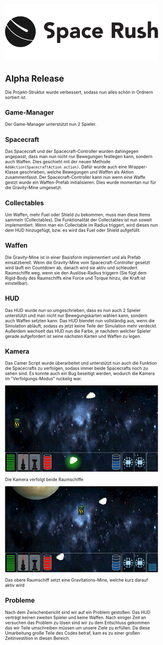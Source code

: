 ![spaceRushEmblemV1](images/spaceRushLogo.jpg)

# Alpha Release

Die Projekt-Struktur wurde verbessert, sodass nun alles schön in Ordnern sortiert ist.

## Game-Manager

Der Game-Manager unterstützt nun 2 Spieler.

## Spacecraft

Das Spacecraft und der Spacecraft-Controller wurden dahingegen angepasst, dass man nun nicht nur Bewegungen festlegen kann, sondern auch Waffen. Dies geschieht mit der neuen Methode  `AddAction(SpacecraftAction action)`. Dafür wurde auch eine Wrapper-Klasse geschrieben, welche Bewegungen und Waffen als Aktion zusammenfasst. Der Spacecraft-Controller kann nun wenn eine Waffe gestzt wurde ein Waffen-Prefab initialisieren. Dies wurde momentan nur für die Gravity-Mine umgesetzt.

## Collectables

Um Waffen, mehr Fuel oder Shield zu bekommen, muss man diese Items sammeln (Collectables). Die Funktionalität der Collectables ist nun soweit implementiert. Wenn man ein Collectable im Radius triggert, wird dieses nun dem HUD hinzugefügt, bzw. es wird das Fuel oder Shield aufgefüllt.

## Waffen

Die Gravity-Mine ist in einer Basisform implementiert und als Prefab einsatzbereit. Wenn die Gravity-Mine vom Spacecraft-Controller gesetzt wird läuft ein Countdown ab, danach wird sie aktiv und schleudert Raumschiffe weg, wenn sie den Auslöse-Radius triggern (Sie fügt dem Rigid-Body des Raumschiffs eine Force und Torque hinzu, die Kraft ist einstellbar).

## HUD

Das HUD wurde nun so umgeschrieben, dass es nun auch 2 Spieler unterstützt und man nicht nur Bewegungskarten wählen kann, sondern auch Waffen setzten kann. Das HUD blendet nun vollständig aus, wenn die Simulation abläuft, sodass es jetzt keine Teile der Simulation mehr verdeckt. Außerdem wechselt das HUD nun die Farbe, je nachdem welcher Spieler gerade aufgefordert ist seine nächsten Karten und Waffen zu legen.

## Kamera

Das Camer Script wurde überarbeitet und unterstützt nun auch die Funktion die Spacecrafts zu verfolgen, sodass immer beide Spacecrafts noch zu sehen sind. Es konnte auch ein Bug beseitigt werden, wodurch die Kamera im "Verfolgungs-Modus" ruckelig war.



![spaceRushEmblemV1](images/cameraFollowsSpacecrafts.gif)

Die Kamera verfolgt beide Raumschiffe

![spaceRushEmblemV1](images/spacecraftUsesGravMine.gif)

Das obere Raumschiff setzt eine Gravitations-Mine, welche kurz darauf aktiv wird





## Probleme

Nach dem Zwischenbericht sind wir auf ein Problem gestoßen. Das HUD verträgt keinen zweiten Spieler und keine Waffen. Nach einiger Zeit an versuchen das Problem zu lösen sind wir zu dem Entschluss gekommen das wir Teile  umschreiben müssen um unsere Ziele zu erfüllen. Da diese Umarbeitung große Teile des Codes betraf, kam es zu einer großen Zeitinvestition in diesen Bereich.